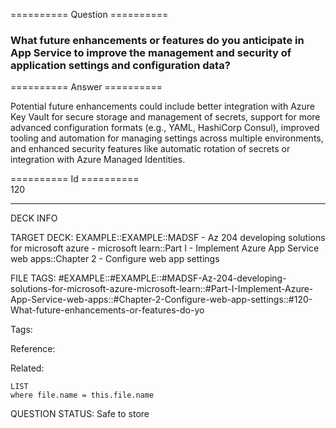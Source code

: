 ========== Question ==========  

### What future enhancements or features do you anticipate in App Service to improve the management and security of application settings and configuration data?  

========== Answer ==========  

Potential future enhancements could include better integration with Azure Key
Vault for secure storage and management of secrets, support for more advanced
configuration formats (e.g., YAML, HashiCorp Consul), improved tooling and
automation for managing settings across multiple environments, and enhanced
security features like automatic rotation of secrets or integration with Azure
Managed Identities.

========== Id ==========  
120

---

DECK INFO

TARGET DECK: EXAMPLE::EXAMPLE::MADSF - Az 204 developing solutions for microsoft azure - microsoft learn::Part I - Implement Azure App Service web apps::Chapter 2 - Configure web app settings

FILE TAGS: #EXAMPLE::#EXAMPLE::#MADSF-Az-204-developing-solutions-for-microsoft-azure-microsoft-learn::#Part-I-Implement-Azure-App-Service-web-apps::#Chapter-2-Configure-web-app-settings::#120-What-future-enhancements-or-features-do-yo

Tags:

Reference:

Related:

```dataview
LIST
where file.name = this.file.name
```
QUESTION STATUS: Safe to store
